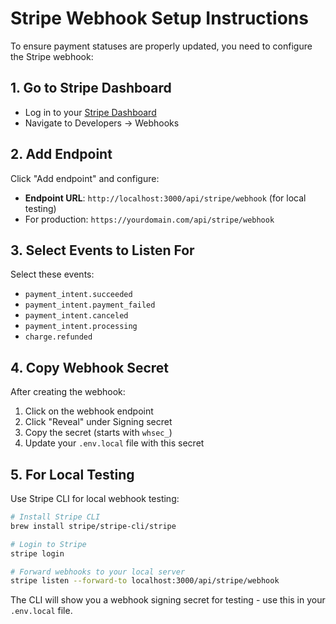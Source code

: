 # Stripe Webhook Setup Instructions

To ensure payment statuses are properly updated, you need to configure the Stripe webhook:

## 1. Go to Stripe Dashboard

- Log in to your [Stripe Dashboard](https://dashboard.stripe.com)
- Navigate to Developers → Webhooks

## 2. Add Endpoint

Click "Add endpoint" and configure:

- **Endpoint URL**: `http://localhost:3000/api/stripe/webhook` (for local testing)
- For production: `https://yourdomain.com/api/stripe/webhook`

## 3. Select Events to Listen For

Select these events:

- `payment_intent.succeeded`
- `payment_intent.payment_failed`
- `payment_intent.canceled`
- `payment_intent.processing`
- `charge.refunded`

## 4. Copy Webhook Secret

After creating the webhook:

1. Click on the webhook endpoint
2. Click "Reveal" under Signing secret
3. Copy the secret (starts with `whsec_`)
4. Update your `.env.local` file with this secret

## 5. For Local Testing

Use Stripe CLI for local webhook testing:

```bash
# Install Stripe CLI
brew install stripe/stripe-cli/stripe

# Login to Stripe
stripe login

# Forward webhooks to your local server
stripe listen --forward-to localhost:3000/api/stripe/webhook
```

The CLI will show you a webhook signing secret for testing - use this in your `.env.local` file.

